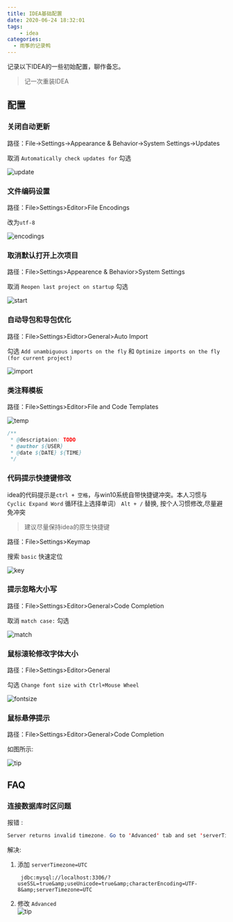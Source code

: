 ```yaml
---
title: IDEA基础配置
date: 2020-06-24 18:32:01
tags:
    - idea
categories: 
  - 雨筝的记录鸭
---
```


记录以下IDEA的一些初始配置，聊作备忘。

> 记一次重装IDEA

<!-- more -->

## 配置

### 关闭自动更新

路径：File->Settings->Appearance & Behavior->System Settings->Updates

取消 `Automatically check updates for` 勾选 

![update](https://cdn.jsdelivr.net/gh/RainCither/cdn/top/images/record/idea-config/update.png)

### 文件编码设置

路径：File>Settings>Editor>File Encodings

改为`utf-8`

![encodings](https://cdn.jsdelivr.net/gh/RainCither/cdn/top/images/record/idea-config/encodings.png)

###  取消默认打开上次项目

路径：File>Settings>Appearence & Behavior>System Settings

取消 `Reopen last project on startup` 勾选

![start](https://cdn.jsdelivr.net/gh/RainCither/cdn/top/images/record/idea-config/start.png)

### 自动导包和导包优化

路径：File>Settings>Eidtor>General>Auto Import

勾选 `Add unambiguous imports on the fly` 和 `Optimize imports on the fly (for current project)`

![import](https://cdn.jsdelivr.net/gh/RainCither/cdn/top/images/record/idea-config/import.png)


### 类注释模板

路径：File>Settings>Editor>File and Code Templates

![temp](https://cdn.jsdelivr.net/gh/RainCither/cdn/top/images/record/idea-config/temp.png)

```Java
/** 
 * @descriptaion: TODO
 * @author ${USER}
 * @date ${DATE} ${TIME} 
 */
```

### 代码提示快捷键修改

idea的代码提示是`ctrl + 空格`，与win10系统自带快捷键冲突。本人习惯与 `Cyclic Expand Word` 循环往上选择单词） `Alt + /` 替换, 按个人习惯修改,尽量避免冲突

 > 建议尽量保持idea的原生快捷键

路径：File>Settings>Keymap

搜索 `basic` 快速定位

 ![key](https://cdn.jsdelivr.net/gh/RainCither/cdn/top/images/record/idea-config/key.png)

### 提示忽略大小写

 路径：File>Settings>Editor>General>Code Completion

 取消  `match case:` 勾选

  ![match](https://cdn.jsdelivr.net/gh/RainCither/cdn/top/images/record/idea-config/match.png)

### 鼠标滚轮修改字体大小

  路径：File>Settings>Editor>General

  勾选 `Change font size with Ctrl+Mouse Wheel`

  ![fontsize](https://cdn.jsdelivr.net/gh/RainCither/cdn/top/images/record/idea-config/fontsize.png)

### 鼠标悬停提示

  路径：File>Settings>Editor>General>Code Completion

  如图所示:

  ![tip](https://cdn.jsdelivr.net/gh/RainCither/cdn/top/images/record/idea-config/tip.png)

## FAQ

### 连接数据库时区问题

报错 :

```java
Server returns invalid timezone. Go to 'Advanced' tab and set 'serverTimezone' property manually.
```
解决: 

1. 添加 `serverTimezone=UTC`
   
   ```
    jdbc:mysql://localhost:3306/?useSSL=true&amp;useUnicode=true&amp;characterEncoding=UTF-8&amp;serverTimezone=UTC
   ```

2. 修改 `Advanced`  
   ![tip](https://cdn.jsdelivr.net/gh/RainCither/cdn/top/images/record/idea-config/db.png)



